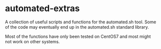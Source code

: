 # automated-extras
A collection of useful scripts and functions for the automated.sh tool. Some of the code may eventually end up in the automated.sh standard library.

Most of the functions have only been tested on CentOS7 and most might not work on other systems.
